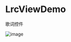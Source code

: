 # LrcViewDemo
歌词控件

![image](https://github.com/lcokean/LrcViewDemo/blob/master/art/GIF_20161013_180116.gif)
